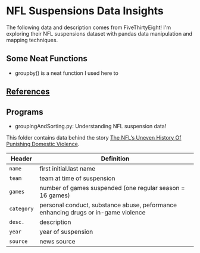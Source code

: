 # NFL Suspensions Data Insights
The following data and description comes from FiveThirtyEight! I'm exploring their NFL suspensions dataset with pandas data manipulation and mapping techniques.

## Some Neat Functions
* groupby() is a neat function I used here to 

## [References](https://github.com/fivethirtyeight/data/tree/master/nfl-suspensions)

## Programs
* groupingAndSorting.py: Understanding NFL suspension data!

This folder contains data behind the story [The NFL’s Uneven History Of Punishing Domestic Violence](http://fivethirtyeight.com/features/nfl-domestic-violence-policy-suspensions/).

Header | Definition
---|---------
`name` | first initial.last name
`team` | team at time of suspension
`games` | number of games suspended (one regular season = 16 games)
`category` | personal conduct, substance abuse, peformance enhancing drugs or in-game violence
`desc.` | description
`year` | year of suspension
`source` | news source
